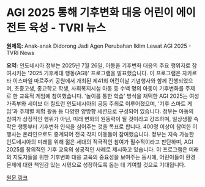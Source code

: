 # AGI 2025 통해 기후변화 대응 어린이 에이전트 육성 - TVRI 뉴스

**원제목:** Anak-anak Didorong Jadi Agen Perubahan Iklim Lewat AGI 2025 - TVRI News

**요약:** 인도네시아 정부는 2025년 7월 26일, 아동을 기후변화 대응의 주요 행위자로 참여시키는 '2025 기후세대 행동(AGI)' 프로그램을 발표했습니다.  이 프로그램은 자카르타 이스마일 마르주키 공원에서 개최된 제41회 어린이날 기념행사와 함께 진행되었으며,  초중고생, 종교학교 학생, 사회복지시설 아동 등 수백 명의 아동이 기후변화를 주제로 한 교육적 게임에 참여했습니다.  '놀이를 통한 학습' 방식을 채택한 AGI 2025는 여성가족부와 세이브 더 칠드런 인도네시아의 공동 주최로 이루어졌으며,  '기후 스마트 게임'과 주제별 체험 활동 등 다양한 양방향 세션으로 구성되어 있습니다.  정부는 아동의 참여가 상징적인 행위가 아닌, 미래 변화의 원동력이 될 것이라고 강조하며,  일상생활 속 작은 행동부터 기후변화 인식을 심어주는 것을 목표로 합니다.  400명 이상이 참여한 이 행사는 온라인으로도 중계되어 전국 각지 아동들이 참여했습니다.  정부는 지속 가능한 인도네시아의 미래를 위해 젊은 세대의 적극적인 참여가 필수적이라고 판단하며, AGI 2025를 창의적인 기후 교육의 성공적인 사례로 제시하고 있습니다.  이 프로그램은 미래의 지도자들을 위한 기후변화 대응 교육의 중요성을 보여주는 동시에,  어린이들이 환경 문제에 대한 책임감 있는 시민으로 성장하도록 돕는 데 기여할 것으로 기대됩니다.

[원문 링크](https://nasional.tvrinews.com/berita/ttixm4u-anak-anak-didorong-jadi-agen-perubahan-iklim-lewat-agi-2025)
